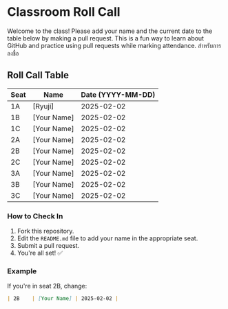 # Classroom Roll Call

Welcome to the class! Please add your name and the current date to the table below by making a pull request. This is a fun way to learn about GitHub and practice using pull requests while marking attendance. สำหรับการลงชื่อ

## Roll Call Table

| Seat  | Name           | Date (YYYY-MM-DD) |
|-------|----------------|--------------------|
| 1A    | [Ryuji]    | 2025-02-02        |
| 1B    | [Your Name]    | 2025-02-02        |
| 1C    | [Your Name]    | 2025-02-02        |
| 2A    | [Your Name]    | 2025-02-02        |
| 2B    | [Your Name]    | 2025-02-02        |
| 2C    | [Your Name]    | 2025-02-02        |
| 3A    | [Your Name]    | 2025-02-02        |
| 3B    | [Your Name]    | 2025-02-02        |
| 3C    | [Your Name]    | 2025-02-02        |

### How to Check In
1. Fork this repository.
2. Edit the `README.md` file to add your name in the appropriate seat.
3. Submit a pull request.
4. You're all set! ✅

### Example
If you're in seat 2B, change:
```markdown
| 2B    | [Your Name] | 2025-02-02 |
